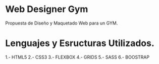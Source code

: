# Web Designer Gym
Propuesta de Diseño y Maquetado Web para un GYM.
# Lenguajes y Esructuras Utilizados.

1.- HTML5
2.- CSS3
3.- FLEXBOX
4.- GRIDS
5.- SASS
6.- BOOSTRAP
